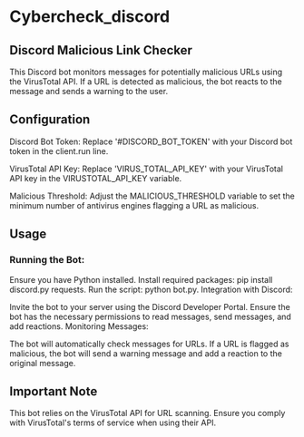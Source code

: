 # Cybercheck_discord
## Discord Malicious Link Checker
This Discord bot monitors messages for potentially malicious URLs using the VirusTotal API. If a URL is detected as malicious, the bot reacts to the message and sends a warning to the user.

## Configuration
Discord Bot Token: Replace '#DISCORD_BOT_TOKEN' with your Discord bot token in the client.run line.

VirusTotal API Key: Replace 'VIRUS_TOTAL_API_KEY' with your VirusTotal API key in the VIRUSTOTAL_API_KEY variable.

Malicious Threshold: Adjust the MALICIOUS_THRESHOLD variable to set the minimum number of antivirus engines flagging a URL as malicious.

## Usage
### Running the Bot:

Ensure you have Python installed.
Install required packages: pip install discord.py requests.
Run the script: python bot.py.
Integration with Discord:

Invite the bot to your server using the Discord Developer Portal.
Ensure the bot has the necessary permissions to read messages, send messages, and add reactions.
Monitoring Messages:

The bot will automatically check messages for URLs.
If a URL is flagged as malicious, the bot will send a warning message and add a reaction to the original message.
## Important Note
This bot relies on the VirusTotal API for URL scanning. Ensure you comply with VirusTotal's terms of service when using their API.
